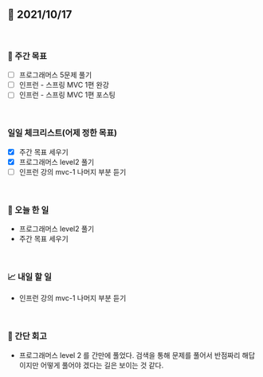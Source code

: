 ## 📅 2021/10/17

<br/>

### 🏹 주간 목표

- [ ] 프로그래머스 5문제 풀기
- [ ] 인프런 - 스프링 MVC 1편 완강
- [ ] 인프런 - 스프링 MVC 1편 포스팅

<br/>

### 일일 체크리스트(어제 정한 목표)

- [x] 주간 목표 세우기
- [x] 프로그래머스 level2 풀기
- [ ] 인프런 강의 mvc-1 나머지 부분 듣기

<br/>

### 💯 오늘 한 일

- 프로그래머스 level2 풀기
- 주간 목표 세우기

<br/>

### 📈 내일 할 일

- 인프런 강의 mvc-1 나머지 부분 듣기

<br/>

### 🧐 간단 회고

- 프로그래머스 level 2 를 간만에 풀었다. 검색을 통해 문제를 풀어서 반점짜리 해답이지만 어떻게 풀어야 겠다는 길은 보이는 것 같다.

